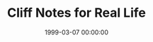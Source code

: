 ---
layout: series
series: "Cliff Notes for Real Life"
permalink: "/cliff-notes-for-real-life/"
title: Cliff Notes for Real Life
date: 1999-03-07 00:00:00
endDate: 1999-03-28 00:00:00
description: "Is the Bible really relevant to our normal everyday lives? "
src: "http://s3.amazonaws.com/crossroads-media/images/legacy/content/"
---